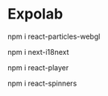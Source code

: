 # Expolab

npm i react-particles-webgl

npm i next-i18next

npm i react-player

npm i react-spinners
